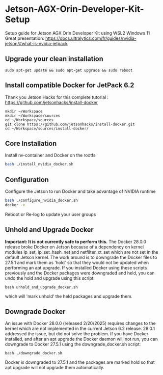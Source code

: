 # Jetson-AGX-Orin-Developer-Kit-Setup
Setup guide for Jetson AGX Orin Developer Kit using WSL2 Windows 11
Great presentation: https://docs.ultralytics.com/fr/guides/nvidia-jetson/#what-is-nvidia-jetpack

## Upgrade your clean installation
```shell
sudo apt-get update && sudo apt-get upgrade && sudo reboot
```

## Install compatible Docker for JetPack 6.2    
Thank you Jetson Hacks for this complete tutorial : https://github.com/jetsonhacks/install-docker

```shell
mkdir ~/Workspace
mkdir ~/Workspace/sources
cd ~/Workspace/sources
git clone https://github.com/jetsonhacks/install-docker.git
cd ~/Workspace/sources/install-docker/
```

## Core Installation
Install nv-container and Docker on the rootfs
```bash
bash ./install_nvidia_docker.sh
```

## Configuration
Configure the Jetson to run Docker and take advantage of NVIDIA runtime
```bash
bash ./configure_nvidia_docker.sh
docker -v
```
Reboot or Re-log to update your user groups

## Unhold and Upgrade Docker
**Important: It is not currently safe to perform this.** The Docker 28.0.0 release broke Docker on Jetson because of a dependency on kernel modules ip_set, ip_set_hash_net and netfilter_xt_set which are not set in the default Jetson kernel. The work around is to downgrade the Docker files to 27.5.1 and mark them as 'hold' so that they would not be updated when performing an apt upgrade. If you installed Docker using these scripts previously and the Docker packages were downgraded and held, you can undo the hold and upgrade using this script: 
```
bash unhold_and_upgrade_docker.sh
```
which will 'mark unhold' the held packages and upgrade them.

## Downgrade Docker
An issue with Docker 28.0.0 (released 2/20/2025) requires changes to the kernel which are not implemented in the current Jetson 6.2 release. 28.0.1 addressed the issue, but did not solve the problem. If you have Docker installed, and after an apt upgrade the Docker daemon will not run, you can downgrade to Docker 27.5.1 using the downgrade_docker.sh script:
```
bash ./downgrade_docker.sh
```
Docker is downgraded to 27.5.1 and the packages are marked hold so that apt upgrade will not upgrade them automatically.

